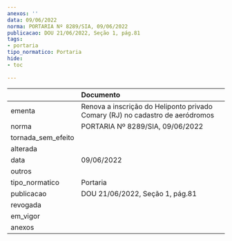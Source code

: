 ```yaml
---
anexos: ''
data: 09/06/2022
norma: PORTARIA Nº 8289/SIA, 09/06/2022
publicacao: DOU 21/06/2022, Seção 1, pág.81
tags:
- portaria
tipo_normatico: Portaria
hide: 
- toc 
 
---
```


|                    | Documento                                                                     |
|:-------------------|:------------------------------------------------------------------------------|
| ementa             | Renova a inscrição do Heliponto privado Comary (RJ) no cadastro de aeródromos |
| norma              | PORTARIA Nº 8289/SIA, 09/06/2022                                              |
| tornada_sem_efeito |                                                                               |
| alterada           |                                                                               |
| data               | 09/06/2022                                                                    |
| outros             |                                                                               |
| tipo_normatico     | Portaria                                                                      |
| publicacao         | DOU 21/06/2022, Seção 1, pág.81                                               |
| revogada           |                                                                               |
| em_vigor           |                                                                               |
| anexos             |                                                                               |